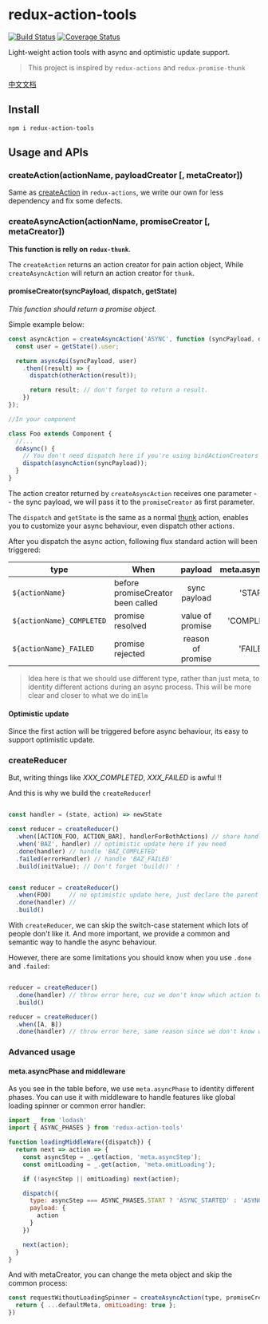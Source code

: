 # redux-action-tools

[![Build Status](https://travis-ci.org/kpaxqin/redux-action-tools.svg?branch=master)](https://travis-ci.org/kpaxqin/redux-action-tools)
[![Coverage Status](https://coveralls.io/repos/github/kpaxqin/redux-action-tools/badge.svg?branch=master)](https://coveralls.io/github/kpaxqin/redux-action-tools?branch=master)

Light-weight action tools with async and optimistic update support.

> This project is inspired by `redux-actions` and `redux-promise-thunk`

[中文文档](https://github.com/kpaxqin/redux-action-tools/blob/master/README_zh_CN.MD)

## Install
`npm i redux-action-tools`

## Usage and APIs

### createAction(actionName, payloadCreator [, metaCreator])

Same as [createAction](https://github.com/acdlite/redux-actions#createactiontype-payloadcreator--identity-metacreator) in `redux-actions`, we write our own for less dependency and fix some defects.

### createAsyncAction(actionName, promiseCreator [, metaCreator])

**This function is relly on `redux-thunk`**.

The `createAction` returns an action creator for pain action object, While `createAsyncAction` will return an action creator for `thunk`.

#### promiseCreator(syncPayload, dispatch, getState)

*This function should return a promise object.*

Simple example below:

```js
const asyncAction = createAsyncAction('ASYNC', function (syncPayload, dispatch, getState) {
  const user = getState().user;

  return asyncApi(syncPayload, user)
    .then((result) => {
      dispatch(otherAction(result));

      return result; // don't forget to return a result.
    })
});

//In your component

class Foo extends Component {
  //...
  doAsync() {
    // You don't need dispatch here if you're using bindActionCreators
    dispatch(asyncAction(syncPayload));
  }
}
```

The action creator returned by `createAsyncAction` receives one parameter -- the sync payload, we will pass it to the  `promiseCreator` as first parameter.

The `dispatch` and `getState` is the same as a normal [thunk](https://github.com/gaearon/redux-thunk) action, enables you to customize your async behaviour, even dispatch other actions.

After you dispatch the async action, following flux standard action will been triggered:

|     type           | When         |  payload  | meta.asyncPhase    |
| --------           |  -----      | :----:    | :----:  |
| `${actionName}` | before promiseCreator been called | sync payload | 'START' |
| `${actionName}_COMPLETED` | promise resolved | value of promise | 'COMPLETED' |
| `${actionName}_FAILED` | promise rejected | reason of promise | 'FAILED' |


> Idea here is that we should use different type, rather than just meta, to identity different actions during an async process. This will be more clear and closer to what we do in`Elm`

#### Optimistic update

Since the first action will be triggered before async behaviour, its easy to support optimistic update.


### createReducer

But, writing things like *XXX_COMPLETED*, *XXX_FAILED* is awful !!

And this is why we build the `createReducer`!

 ```js

 const handler = (state, action) => newState

 const reducer = createReducer()
   .when([ACTION_FOO, ACTION_BAR], handlerForBothActions) // share handler for multi actions
   .when('BAZ', handler) // optimistic update here if you need
   .done(handler) // handle 'BAZ_COMPLETED'
   .failed(errorHandler) // handle 'BAZ_FAILED'
   .build(initValue); // Don't forget 'build()' !


 const reducer = createReducer()
   .when(FOO)     // no optimistic update here, just declare the parent action for .done & .failed
   .done(handler) //
   .build()
 ```

With `createReducer`, we can skip the switch-case statement which lots of people don't like it.
And more important, we provide a common and semantic way to handle the async behaviour.

However, there are some limitations you should know when you use `.done` and `.failed`:

 ```js

 reducer = createReducer()
   .done(handler) // throw error here, cuz we don't know which action to handle
   .build()

 reducer = createReducer()
   .when([A, B])
   .done(handler) // throw error here, same reason since we don't know which one you mean

 ```


### Advanced usage 

#### meta.asyncPhase and middleware

As you see in the table before, we use `meta.asyncPhase` to identity different phases.
You can use it with middleware to handle features like global loading spinner or common error handler:

```js
import _ from 'lodash'
import { ASYNC_PHASES } from 'redux-action-tools'

function loadingMiddleWare({dispatch}) {
  return next => action => {
    const asyncStep = _.get(action, 'meta.asyncStep');
    const omitLoading = _.get(action, 'meta.omitLoading');

    if (!asyncStep || omitLoading) next(action);

    dispatch({
      type: asyncStep === ASYNC_PHASES.START ? 'ASYNC_STARTED' : 'ASYNC_ENDED',
      payload: {
        action
      }
    })

    next(action);
  }
}

```

And with metaCreator, you can change the meta object and skip the common process:

```js
const requestWithoutLoadingSpinner = createAsyncAction(type, promiseCreator, (payload, defaultMeta) => {
  return { ...defaultMeta, omitLoading: true };
})
```

